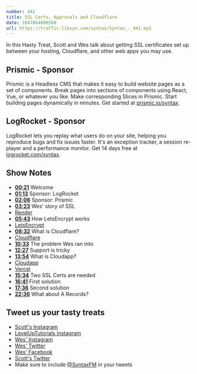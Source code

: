 ```yaml
---
number: 441
title: SSL Certs, Approvals and Cloudflare
date: 1647864000500
url: https://traffic.libsyn.com/syntax/Syntax_-_441.mp3
---
```


In this Hasty Treat, Scott and Wes talk about getting SSL certificates set up between your hosting, Cloudflare, and other web apps you may use.

## Prismic - Sponsor

Prismic is a Headless CMS that makes it easy to build website pages as a set of components. Break pages into sections of components using React, Vue, or whatever you like. Make corresponding Slices in Prismic. Start building pages dynamically in minutes. Get started at [prismic.io/syntax](https://prismic.io/syntax).

## LogRocket - Sponsor

LogRocket lets you replay what users do on your site, helping you reproduce bugs and fix issues faster. It's an exception tracker, a session re-player and a performance monitor. Get 14 days free at [logrocket.com/syntax](https://logrocket.com/syntax).

## Show Notes

* **[00:21](#t=00:21)** Welcome
* **[01:13](#t=01:13)** Sponsor: LogRocket
* **[02:06](#t=02:06)** Sponsor: Prismic
* **[03:23](#t=03:23)** Wes' story of SSL
* [Render](https://render.com)
* **[05:43](#t=05:43)** How LetsEncrypt works
* [LetsEncrypt](https://letsencrypt.org)
* **[08:32](#t=08:32)** What is Cloudflare?
* [Cloudflare](https://www.cloudflare.com/en-ca/)
* **[10:33](#t=10:33)** The problem Wes ran into
* **[12:27](#t=12:27)** Support is tricky
* **[13:54](#t=13:54)** What is Cloudapp?
* [Cloudapp](https://www.getcloudapp.com)
* [Vercel](https://vercel.com)
* **[15:34](#t=15:34)** Two SSL Certs are needed
* **[16:41](#t=16:41)** First solution
* **[17:36](#t=17:36)** Second solution
* **[22:36](#t=22:36)** What about A Records?

## Tweet us your tasty treats

* [Scott's Instagram](https://www.instagram.com/stolinski/)
* [LevelUpTutorials Instagram](https://www.instagram.com/LevelUpTutorials/)
* [Wes' Instagram](https://www.instagram.com/wesbos/)
* [Wes' Twitter](https://twitter.com/wesbos)
* [Wes' Facebook](https://www.facebook.com/wesbos.developer)
* [Scott's Twitter](https://twitter.com/stolinski)
* Make sure to include [@SyntaxFM](https://twitter.com/SyntaxFM) in your tweets
